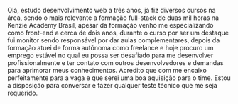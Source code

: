 Olá, estudo desenvolvimento web a três anos, já fiz diversos cursos na área, sendo o mais relevante a formação full-stack de duas mil horas na Kenzie Academy Brasil, apesar da formação venho me especializando como front-end a cerca de dois anos, durante o curso por ser um destaque fui monitor sendo responsável por dar aulas complementares, depois da formação atuei de forma autônoma como freelance e hoje procuro um emprego estável no qual eu possa ser desafiado para me desenvolver profissionalmente e ter contato com outros desenvolvedores e demandas para aprimorar meus conhecimentos. Acredito que com me encaixo perfeitamente para a vaga e que serei uma boa aquisição para o time. Estou a disposição para conversar e fazer qualquer teste técnico que me seja requerido.
